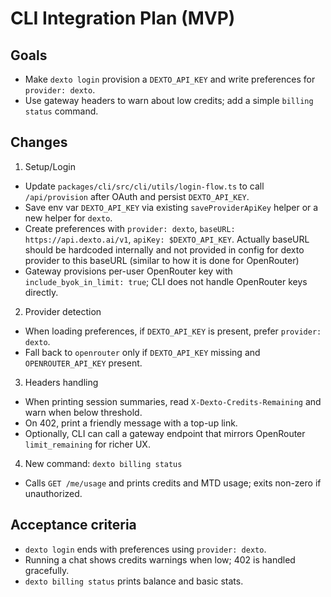 # CLI Integration Plan (MVP)

## Goals
- Make `dexto login` provision a `DEXTO_API_KEY` and write preferences for `provider: dexto`.
- Use gateway headers to warn about low credits; add a simple `billing status` command.

## Changes
1) Setup/Login
- Update `packages/cli/src/cli/utils/login-flow.ts` to call `/api/provision` after OAuth and persist `DEXTO_API_KEY`.
- Save env var `DEXTO_API_KEY` via existing `saveProviderApiKey` helper or a new helper for `dexto`.
- Create preferences with `provider: dexto`, `baseURL: https://api.dexto.ai/v1`, `apiKey: $DEXTO_API_KEY`. Actually baseURL should be hardcoded internally and not provided in config for dexto provider to this baseURL (similar to how it is done for OpenRouter)
 - Gateway provisions per-user OpenRouter key with `include_byok_in_limit: true`; CLI does not handle OpenRouter keys directly.

2) Provider detection
- When loading preferences, if `DEXTO_API_KEY` is present, prefer `provider: dexto`.
- Fall back to `openrouter` only if `DEXTO_API_KEY` missing and `OPENROUTER_API_KEY` present.

3) Headers handling
- When printing session summaries, read `X-Dexto-Credits-Remaining` and warn when below threshold.
- On 402, print a friendly message with a top-up link.
 - Optionally, CLI can call a gateway endpoint that mirrors OpenRouter `limit_remaining` for richer UX.

4) New command: `dexto billing status`
- Calls `GET /me/usage` and prints credits and MTD usage; exits non-zero if unauthorized.

## Acceptance criteria
- `dexto login` ends with preferences using `provider: dexto`.
- Running a chat shows credits warnings when low; 402 is handled gracefully.
- `dexto billing status` prints balance and basic stats.
